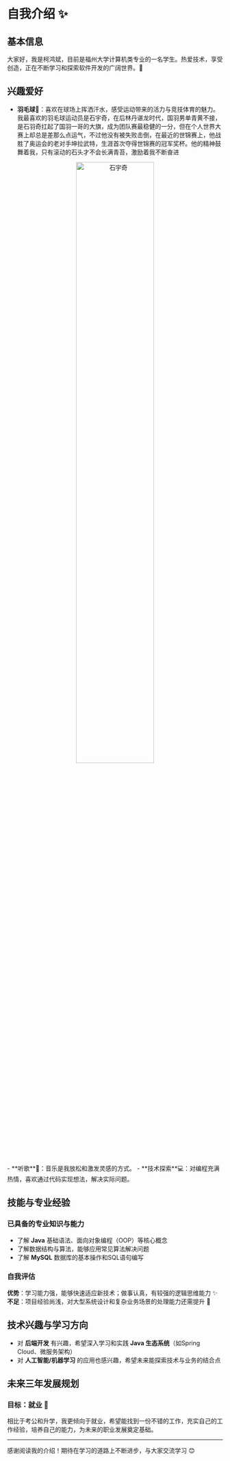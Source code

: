# 自我介绍 ✨

## 基本信息
大家好，我是柯鸿斌，目前是福州大学计算机类专业的一名学生。热爱技术，享受创造，正在不断学习和探索软件开发的广阔世界。🚀

## 兴趣爱好
- **羽毛球**🏸：喜欢在球场上挥洒汗水，感受运动带来的活力与竞技体育的魅力。我最喜欢的羽毛球运动员是石宇奇，在后林丹谌龙时代，国羽男单青黄不接，是石羽奇扛起了国羽一哥的大旗，成为团队赛最稳健的一分，但在个人世界大赛上却总是差那么点运气，不过他没有被失败击倒，在最近的世锦赛上，他战胜了奥运会的老对手坤拉武特，生涯首次夺得世锦赛的冠军奖杯。他的精神鼓舞着我，只有滚动的石头才不会长满青苔，激励着我不断奋进
  
<div style="text-align: center;"> <img src="https://img2024.cnblogs.com/blog/3705759/202509/3705759-20250929002100833-315093127.jpg" alt="石宇奇" style="width: 60%; max-width: 400px; height:auto;"> </div>
- **听歌**🎵：音乐是我放松和激发灵感的方式。
- **技术探索**💻：对编程充满热情，喜欢通过代码实现想法，解决实际问题。

## 技能与专业经验

### 已具备的专业知识与能力
- 了解 **Java** 基础语法、面向对象编程（OOP）等核心概念
- 了解数据结构与算法，能够应用常见算法解决问题
- 了解 **MySQL** 数据库的基本操作和SQL语句编写

### 自我评估
**优势**：学习能力强，能够快速适应新技术；做事认真，有较强的逻辑思维能力 ✨  
**不足**：项目经验尚浅，对大型系统设计和复杂业务场景的处理能力还需提升 💪

## 技术兴趣与学习方向
- 对 **后端开发** 有兴趣，希望深入学习和实践 **Java 生态系统**（如Spring Cloud、微服务架构）
- 对 **人工智能/机器学习** 的应用也感兴趣，希望未来能探索技术与业务的结合点

## 未来三年发展规划

### 目标：就业 🎯
相比于考公和升学，我更倾向于就业，希望能找到一份不错的工作，充实自己的工作经验，培养自己的能力，为未来的职业发展奠定基础。

---

感谢阅读我的介绍！期待在学习的道路上不断进步，与大家交流学习 😊
